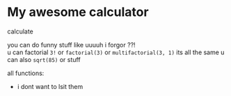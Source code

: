 # My awesome calculator

calculate

you can do funny stuff like uuuuh i forgor ??!<br>
u can factorial `3!` or `factorial(3)` or `multifactorial(3, 1)` its all the same
u can also `sqrt(85)` or stuff <br>

all functions:
- i dont want to lsit them